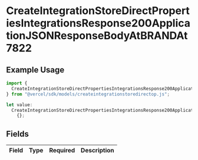 # CreateIntegrationStoreDirectPropertiesIntegrationsResponse200ApplicationJSONResponseBodyAtBRANDAt7822

## Example Usage

```typescript
import {
  CreateIntegrationStoreDirectPropertiesIntegrationsResponse200ApplicationJSONResponseBodyAtBRANDAt7822,
} from "@vercel/sdk/models/createintegrationstoredirectop.js";

let value:
  CreateIntegrationStoreDirectPropertiesIntegrationsResponse200ApplicationJSONResponseBodyAtBRANDAt7822 =
    {};
```

## Fields

| Field       | Type        | Required    | Description |
| ----------- | ----------- | ----------- | ----------- |